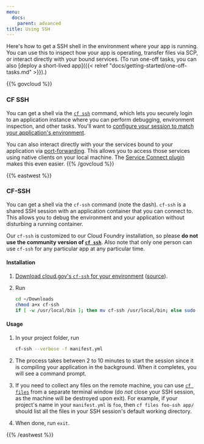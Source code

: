 ```yaml
---
menu:
  docs:
    parent: advanced
title: Using SSH
---
```


Here's how to get a SSH shell in the environment where your app is running. You can use this to inspect how your app is operating, transfer files via SCP, or interact directly with your bound services. (To run one-off tasks, you can also [deploy a short-lived app]({{< relref "docs/getting-started/one-off-tasks.md" >}}).)

{{% govcloud %}}
### CF SSH

You can get a shell via the [`cf ssh`](https://docs.cloudfoundry.org/devguide/deploy-apps/ssh-apps.html#ssh-command) command, which lets you securely login to an application instance where you can perform debugging, environment inspection, and other tasks. You'll want to [configure your session to match your application's environment](https://docs.cloudfoundry.org/devguide/deploy-apps/ssh-apps.html#ssh-env).

You can also interact directly with your the services bound to your application via [port-forwarding](https://docs.cloudfoundry.org/devguide/deploy-apps/ssh-services.html). This allows you to access those services using native clients on your local machine. The [Service Connect plugin](https://github.com/18F/cf-service-connect#readme) makes this even easier.
{{% /govcloud %}}

{{% eastwest %}}
### CF-SSH

You can get a shell via the `cf-ssh` command (note the dash). `cf-ssh` is a shared SSH session with an application container that you can connect to. This allows you to debug the environment and your application without disturbing a running container.

Our `cf-ssh` is customized to our Cloud Foundry installation, so please **do not use the community version of [`cf ssh`](https://docs.cloudfoundry.org/devguide/deploy-apps/ssh-apps.html)**. Also note that only one person can use `cf-ssh` for any particular app at any particular time.

#### Installation

1. [Download cloud.gov's `cf-ssh` for your environment](https://github.com/18F/cf-ssh/releases/) ([source](https://github.com/18F/cf-ssh/tree/18f)).
1. Run

    ```bash
    cd ~/Downloads
    chmod a+x cf-ssh
    if [ -w /usr/local/bin ]; then mv cf-ssh /usr/local/bin; else sudo mv cf-ssh /usr/local/bin; fi
    ```

#### Usage

1. In your project folder, run

    ```bash
    cf-ssh --verbose -f manifest.yml
    ```

1. The process takes between 2 to 10 minutes to start the session since it is compiling your application in the background. When it completes, you will see a command prompt.

1. If you need to collect any files on the remote machine, you can use [`cf files`][] from a separate terminal window (do *not* close your SSH session, as the machine will be destroyed upon exit). For example, if your project's name in your `manifest.yml` is `foo`, then `cf files foo-ssh app/` should list all the files in your SSH session's default working directory.

1. When done, run `exit`.

[`cf files`]: http://cli.cloudfoundry.org/en-US/cf/files.html
{{% /eastwest %}}
